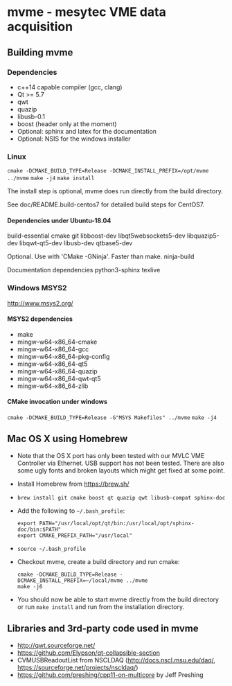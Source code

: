 # mvme - mesytec VME data acquisition

## Building mvme
### Dependencies
* c++14 capable compiler (gcc, clang)
* Qt >= 5.7
* qwt
* quazip
* libusb-0.1
* boost (header only at the moment)
* Optional: sphinx and latex for the documentation
* Optional: NSIS for the windows installer

### Linux
`cmake -DCMAKE_BUILD_TYPE=Release -DCMAKE_INSTALL_PREFIX=/opt/mvme ../mvme`
`make -j4`
`make install`

The install step is optional, mvme does run directly from the build directory.

See doc/README.build-centos7 for detailed build steps for CentOS7.

#### Dependencies under Ubuntu-18.04

build-essential
cmake
git
libboost-dev
libqt5websockets5-dev
libquazip5-dev
libqwt-qt5-dev
libusb-dev
qtbase5-dev

Optional. Use with 'CMake -GNinja'. Faster than make.
ninja-build

Documentation dependencies
python3-sphinx 
texlive

### Windows MSYS2

http://www.msys2.org/

#### MSYS2 dependencies
* make
* mingw-w64-x86_64-cmake
* mingw-w64-x86_64-gcc
* mingw-w64-x86_64-pkg-config
* mingw-w64-x86_64-qt5
* mingw-w64-x86_64-quazip
* mingw-w64-x86_64-qwt-qt5
* mingw-w64-x86_64-zlib

#### CMake invocation under windows
`cmake -DCMAKE_BUILD_TYPE=Release -G"MSYS Makefiles" ../mvme`
`make -j4`

## Mac OS X using Homebrew
* Note that the OS X port has only been tested with our MVLC VME Controller via
  Ethernet. USB support has not been tested. There are also some ugly fonts and
  broken layouts which might get fixed at some point.

* Install Homebrew from https://brew.sh/
* `brew install git cmake boost qt quazip qwt libusb-compat sphinx-doc`
* Add the following to `~/.bash_profile`:
    ```
    export PATH="/usr/local/opt/qt/bin:/usr/local/opt/sphinx-doc/bin:$PATH"
    export CMAKE_PREFIX_PATH="/usr/local"
    ```

* `source ~/.bash_profile`
* Checkout mvme, create a build directory and run cmake:
    ```
    cmake -DCMAKE_BUILD_TYPE=Release -DCMAKE_INSTALL_PREFIX=~/local/mvme ../mvme
    make -j6
    ```

* You should now be able to start mvme directly from the build directory or run
  `make install` and run from the installation directory.

## Libraries and 3rd-party code used in mvme
* http://qwt.sourceforge.net/
* https://github.com/Elypson/qt-collapsible-section
* CVMUSBReadoutList from NSCLDAQ (http://docs.nscl.msu.edu/daq/,
  https://sourceforge.net/projects/nscldaq/)
* https://github.com/preshing/cpp11-on-multicore by Jeff Preshing
